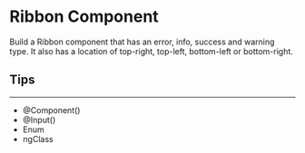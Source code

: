 # Ribbon Component

Build a Ribbon component that has an error, info, success and warning type. It also has a location of top-right, top-left, bottom-left or bottom-right.

## Tips

---

- @Component()
- @Input()
- Enum
- ngClass

